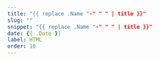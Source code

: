 ```yaml
---
title: "{{ replace .Name "-" " " | title }}"
slug: ""
snippet: "{{ replace .Name "-" " " | title }}"
date: {{ .Date }}
label: HTML
order: 10
---
```


